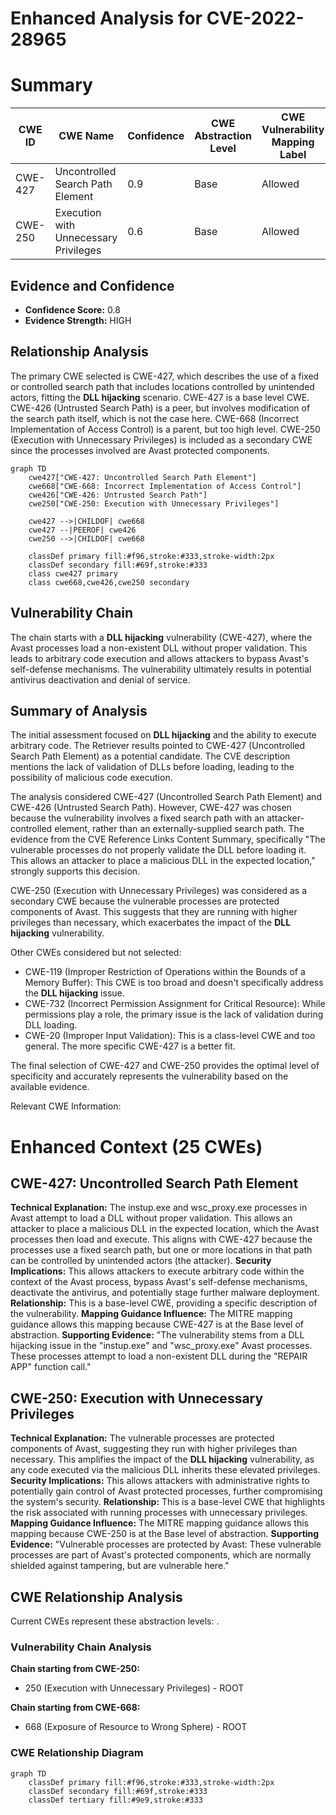 # Enhanced Analysis for CVE-2022-28965

# Summary
| CWE ID | CWE Name | Confidence | CWE Abstraction Level | CWE Vulnerability Mapping Label | CWE-Vulnerability Mapping Notes |
|---|---|---|---|---|---|
| CWE-427 | Uncontrolled Search Path Element | 0.9 | Base | Allowed | Primary CWE |
| CWE-250 | Execution with Unnecessary Privileges | 0.6 | Base | Allowed | Secondary Candidate |

## Evidence and Confidence

*   **Confidence Score:** 0.8
*   **Evidence Strength:** HIGH

## Relationship Analysis
The primary CWE selected is CWE-427, which describes the use of a fixed or controlled search path that includes locations controlled by unintended actors, fitting the **DLL hijacking** scenario. CWE-427 is a base level CWE. CWE-426 (Untrusted Search Path) is a peer, but involves modification of the search path itself, which is not the case here. CWE-668 (Incorrect Implementation of Access Control) is a parent, but too high level. CWE-250 (Execution with Unnecessary Privileges) is included as a secondary CWE since the processes involved are Avast protected components.

```mermaid
graph TD
    cwe427["CWE-427: Uncontrolled Search Path Element"]
    cwe668["CWE-668: Incorrect Implementation of Access Control"]
    cwe426["CWE-426: Untrusted Search Path"]
    cwe250["CWE-250: Execution with Unnecessary Privileges"]

    cwe427 -->|CHILDOF| cwe668
    cwe427 --|PEEROF| cwe426
    cwe250 -->|CHILDOF| cwe668

    classDef primary fill:#f96,stroke:#333,stroke-width:2px
    classDef secondary fill:#69f,stroke:#333
    class cwe427 primary
    class cwe668,cwe426,cwe250 secondary
```

## Vulnerability Chain
The chain starts with a **DLL hijacking** vulnerability (CWE-427), where the Avast processes load a non-existent DLL without proper validation. This leads to arbitrary code execution and allows attackers to bypass Avast's self-defense mechanisms. The vulnerability ultimately results in potential antivirus deactivation and denial of service.

## Summary of Analysis
The initial assessment focused on **DLL hijacking** and the ability to execute arbitrary code. The Retriever results pointed to CWE-427 (Uncontrolled Search Path Element) as a potential candidate. The CVE description mentions the lack of validation of DLLs before loading, leading to the possibility of malicious code execution.

The analysis considered CWE-427 (Uncontrolled Search Path Element) and CWE-426 (Untrusted Search Path). However, CWE-427 was chosen because the vulnerability involves a fixed search path with an attacker-controlled element, rather than an externally-supplied search path. The evidence from the CVE Reference Links Content Summary, specifically "The vulnerable processes do not properly validate the DLL before loading it. This allows an attacker to place a malicious DLL in the expected location," strongly supports this decision.

CWE-250 (Execution with Unnecessary Privileges) was considered as a secondary CWE because the vulnerable processes are protected components of Avast. This suggests that they are running with higher privileges than necessary, which exacerbates the impact of the **DLL hijacking** vulnerability.

Other CWEs considered but not selected:

*   CWE-119 (Improper Restriction of Operations within the Bounds of a Memory Buffer): This CWE is too broad and doesn't specifically address the **DLL hijacking** issue.
*   CWE-732 (Incorrect Permission Assignment for Critical Resource): While permissions play a role, the primary issue is the lack of validation during DLL loading.
*   CWE-20 (Improper Input Validation): This is a class-level CWE and too general. The more specific CWE-427 is a better fit.

The final selection of CWE-427 and CWE-250 provides the optimal level of specificity and accurately represents the vulnerability based on the available evidence.

Relevant CWE Information:

# Enhanced Context (25 CWEs)

## CWE-427: Uncontrolled Search Path Element
**Technical Explanation:** The instup.exe and wsc_proxy.exe processes in Avast attempt to load a DLL without proper validation. This allows an attacker to place a malicious DLL in the expected location, which the Avast processes then load and execute. This aligns with CWE-427 because the processes use a fixed search path, but one or more locations in that path can be controlled by unintended actors (the attacker).
**Security Implications:** This allows attackers to execute arbitrary code within the context of the Avast process, bypass Avast's self-defense mechanisms, deactivate the antivirus, and potentially stage further malware deployment.
**Relationship:** This is a base-level CWE, providing a specific description of the vulnerability.
**Mapping Guidance Influence:** The MITRE mapping guidance allows this mapping because CWE-427 is at the Base level of abstraction.
**Supporting Evidence:** "The vulnerability stems from a DLL hijacking issue in the "instup.exe" and "wsc_proxy.exe" Avast processes. These processes attempt to load a non-existent DLL during the "REPAIR APP" function call."

## CWE-250: Execution with Unnecessary Privileges
**Technical Explanation:** The vulnerable processes are protected components of Avast, suggesting they run with higher privileges than necessary. This amplifies the impact of the **DLL hijacking** vulnerability, as any code executed via the malicious DLL inherits these elevated privileges.
**Security Implications:** This allows attackers with administrative rights to potentially gain control of Avast protected processes, further compromising the system's security.
**Relationship:** This is a base-level CWE that highlights the risk associated with running processes with unnecessary privileges.
**Mapping Guidance Influence:** The MITRE mapping guidance allows this mapping because CWE-250 is at the Base level of abstraction.
**Supporting Evidence:** "Vulnerable processes are protected by Avast: These vulnerable processes are part of Avast's protected components, which are normally shielded against tampering, but are vulnerable here."


## CWE Relationship Analysis

Current CWEs represent these abstraction levels: .


### Vulnerability Chain Analysis

**Chain starting from CWE-250:**
- 250 (Execution with Unnecessary Privileges) - ROOT


**Chain starting from CWE-668:**
- 668 (Exposure of Resource to Wrong Sphere) - ROOT



### CWE Relationship Diagram

```mermaid
graph TD
    classDef primary fill:#f96,stroke:#333,stroke-width:2px
    classDef secondary fill:#69f,stroke:#333
    classDef tertiary fill:#9e9,stroke:#333
```